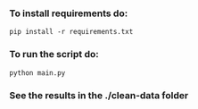 ### To install requirements do:

`pip install -r requirements.txt`

### To run the script do:

`python main.py`

### See the results in the ./clean-data folder
